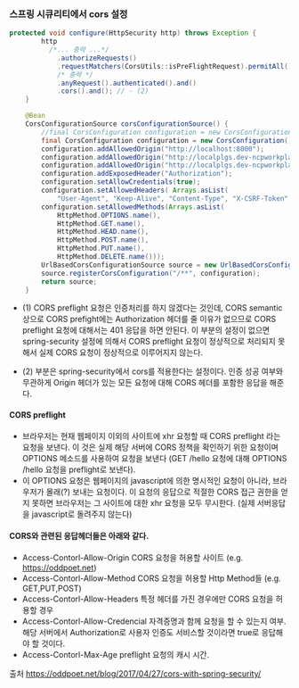 ### 스프링 시큐리티에서 cors 설정
``` java
protected void configure(HttpSecurity http) throws Exception {
        http
          /*... 중략 ...*/
            .authorizeRequests()
            .requestMatchers(CorsUtils::isPreFlightRequest).permitAll() // - (1)
            /* 중략 */
            .anyRequest().authenticated().and()
            .cors().and(); // - (2)
    }

    @Bean
    CorsConfigurationSource corsConfigurationSource() {
        //final CorsConfiguration configuration = new CorsConfiguration().applyPermitDefaultValues();
        final CorsConfiguration configuration = new CorsConfiguration();
        configuration.addAllowedOrigin("http://localhost:8000");
        configuration.addAllowedOrigin("http://localplgs.dev-ncpworkplace.com");
        configuration.addAllowedOrigin("http://localplgs.dev-ncpworkplace.com:8000");
        configuration.addExposedHeader("Authorization");
        configuration.setAllowCredentials(true);
        configuration.setAllowedHeaders( Arrays.asList(
            "User-Agent", "Keep-Alive", "Content-Type", "X-CSRF-Token", "Cookie", "Set-Cookie", "Authorization"));
        configuration.setAllowedMethods(Arrays.asList(
            HttpMethod.OPTIONS.name(),
            HttpMethod.GET.name(),
            HttpMethod.HEAD.name(),
            HttpMethod.POST.name(),
            HttpMethod.PUT.name(),
            HttpMethod.DELETE.name()));
        UrlBasedCorsConfigurationSource source = new UrlBasedCorsConfigurationSource();
        source.registerCorsConfiguration("/**", configuration);
        return source;
    }
```

- (1) CORS preflight 요청은 인증처리를 하지 않겠다는 것인데, CORS semantic 상으로 CORS prefight에는 Authorization 헤더를 줄 이유가 없으므로 CORS preflight 요청에 대해서는 401 응답을 하면 안된다. 이 부분의 설정이 없으면 spring-security 설정에 의해서 CORS preflight 요청이 정상적으로 처리되지 못해서 실제 CORS 요청이 정상적으로 이루어지지 않는다. 

- (2) 부분은 spring-security에서 cors를 적용한다는 설정이다. 인증 성공 여부와 무관하게 Origin 헤더가 있는 모든 요청에 대해 CORS 헤더를 포함한 응답을 해준다.


#### CORS preflight
 - 브라우저는 현재 웹페이지 이외의 사이트에 xhr 요청할 때 CORS preflight 라는 요청을 보낸다. 이 것은 실제 해당 서버에 CORS 정책을 확인하기 위한 요청이며 OPTIONS 메소드를 사용하여 요청을 보낸다 (GET /hello 요청에 대해 OPTIONS /hello 요청을 preflight로 보낸다).
 - 이 OPTIONS 요청은 웹페이지의 javascript에 의한 명시적인 요청이 아니라, 브라우저가 몰래(?) 보내는 요청이다. 이 요청의 응답으로 적절한 CORS 접근 권한을 얻지 못하면 브라우저는 그 사이트에 대한 xhr 요청을 모두 무시한다. (실제 서버응답을 javascript로 돌려주지 않는다)

#### CORS와 관련된 응답헤더들은 아래와 같다.
- Access-Contorl-Allow-Origin
CORS 요청을 허용할 사이트 (e.g. https://oddpoet.net)
- Access-Contorl-Allow-Method
CORS 요청을 허용할 Http Method들 (e.g. GET,PUT,POST)
- Access-Contorl-Allow-Headers
특정 헤더를 가진 경우에만 CORS 요청을 허용할 경우
- Access-Contorl-Allow-Credencial
자격증명과 함께 요청을 할 수 있는지 여부.
해당 서버에서 Authorization로 사용자 인증도 서비스할 것이라면 true로 응답해야 할 것이다.
- Access-Contorl-Max-Age
preflight 요청의 캐시 시간.

출처
https://oddpoet.net/blog/2017/04/27/cors-with-spring-security/